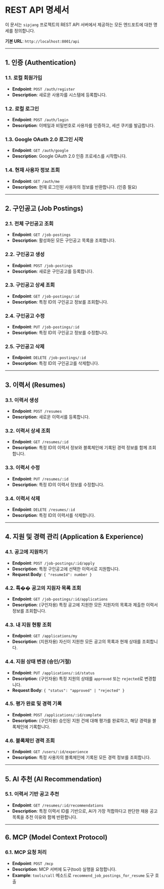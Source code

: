 # REST API 명세서

이 문서는 `sipjang` 프로젝트의 REST API 서버에서 제공하는 모든 엔드포트에 대한 명세를 정의합니다.

**기본 URL**: `http://localhost:8001/api`

---

## 1. 인증 (Authentication)

### 1.1. 로컬 회원가입
- **Endpoint**: `POST /auth/register`
- **Description**: 새로운 사용자를 시스템에 등록합니다.

### 1.2. 로컬 로그인
- **Endpoint**: `POST /auth/login`
- **Description**: 이메일과 비밀번호로 사용자를 인증하고, 세션 쿠키를 발급합니다.

### 1.3. Google OAuth 2.0 로그인 시작
- **Endpoint**: `GET /auth/google`
- **Description**: Google OAuth 2.0 인증 프로세스를 시작합니다.

### 1.4. 현재 사용자 정보 조회
- **Endpoint**: `GET /auth/me`
- **Description**: 현재 로그인된 사용자의 정보를 반환합니다. (인증 필요)

---

## 2. 구인공고 (Job Postings)

### 2.1. 전체 구인공고 조회
- **Endpoint**: `GET /job-postings`
- **Description**: 활성화된 모든 구인공고 목록을 조회합니다.

### 2.2. 구인공고 생성
- **Endpoint**: `POST /job-postings`
- **Description**: 새로운 구인공고를 등록합니다.

### 2.3. 구인공고 상세 조회
- **Endpoint**: `GET /job-postings/:id`
- **Description**: 특정 ID의 구인공고 정보를 조회합니다.

### 2.4. 구인공고 수정
- **Endpoint**: `PUT /job-postings/:id`
- **Description**: 특정 ID의 구인공고 정보를 수정합니다.

### 2.5. 구인공고 삭제
- **Endpoint**: `DELETE /job-postings/:id`
- **Description**: 특정 ID의 구인공고를 삭제합니다.

---

## 3. 이력서 (Resumes)

### 3.1. 이력서 생성
- **Endpoint**: `POST /resumes`
- **Description**: 새로운 이력서를 등록합니다.

### 3.2. 이력서 상세 조회
- **Endpoint**: `GET /resumes/:id`
- **Description**: 특정 ID의 이력서 정보와 블록체인에 기록된 경력 정보를 함께 조회합니다.

### 3.3. 이력서 수정
- **Endpoint**: `PUT /resumes/:id`
- **Description**: 특정 ID의 이력서 정보를 수정합니다.

### 3.4. 이력서 삭제
- **Endpoint**: `DELETE /resumes/:id`
- **Description**: 특정 ID의 이력서를 삭제합니다.

---

## 4. 지원 및 경력 관리 (Application & Experience)

### 4.1. 공고에 지원하기
- **Endpoint**: `POST /job-postings/:id/apply`
- **Description**: 특정 구인공고에 선택한 이력서로 지원합니다.
- **Request Body**: `{ "resumeId": number }`

### 4.2. 특�� 공고의 지원자 목록 조회
- **Endpoint**: `GET /job-postings/:id/applications`
- **Description**: (구인자용) 특정 공고에 지원한 모든 지원자의 목록과 제출한 이력서 정보를 조회합니다.

### 4.3. 내 지원 현황 조회
- **Endpoint**: `GET /applications/my`
- **Description**: (지원자용) 자신이 지원한 모든 공고의 목록과 현재 상태를 조회합니다.

### 4.4. 지원 상태 변경 (승인/거절)
- **Endpoint**: `PUT /applications/:id/status`
- **Description**: (구인자용) 특정 지원의 상태를 `approved` 또는 `rejected`로 변경합니다.
- **Request Body**: `{ "status": "approved" | "rejected" }`

### 4.5. 평가 완료 및 경력 기록
- **Endpoint**: `POST /applications/:id/complete`
- **Description**: (구인자용) 승인된 지원 건에 대해 평가를 완료하고, 해당 경력을 블록체인에 기록합니다.

### 4.6. 블록체인 경력 조회
- **Endpoint**: `GET /users/:id/experience`
- **Description**: 특정 사용자의 블록체인에 기록된 모든 경력 정보를 조회합니다.

---

## 5. AI 추천 (AI Recommendation)

### 5.1. 이력서 기반 공고 추천
- **Endpoint**: `GET /resumes/:id/recommendations`
- **Description**: 특정 이력서 ID를 기반으로, AI가 가장 적합하다고 판단한 채용 공고 목록을 추천 이유와 함께 반환합니다.

---

## 6. MCP (Model Context Protocol)

### 6.1. MCP 요청 처리
- **Endpoint**: `POST /mcp`
- **Description**: MCP 서버에 도구(tool) 실행을 요청합니다.
- **Example**: `tools/call` 메소드로 `recommend_job_postings_for_resume` 도구 호출